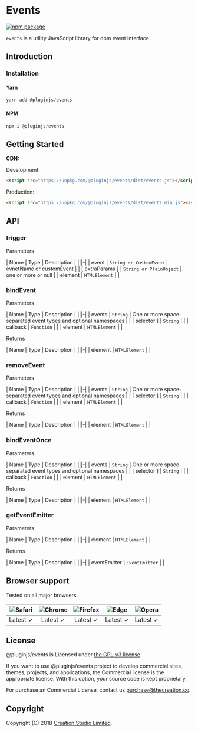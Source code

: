 # Events

[![npm package](https://img.shields.io/npm/v/@pluginjs/events.svg)](https://www.npmjs.com/package/@pluginjs/events)

`events` is a utility JavaScript library for dom event interface.

## Introduction

### Installation

#### Yarn

```javascript
yarn add @pluginjs/events
```

#### NPM

```javascript
npm i @pluginjs/events
```

## Getting Started

**CDN:**

Development:

```html
<script src="https://unpkg.com/@pluginjs/events/dist/events.js"></script>
```

Production:

```html
<script src="https://unpkg.com/@pluginjs/events/dist/events.min.js"></script>
```

## API

### trigger

Parameters

| Name | Type | Description |
|||-|
| event | `String or CustomEvent` | evnetName or customEvent |
| [ extraParams ] | `String or PlainObject` | one or more or null |
| element | `HTMLElement` | |

### bindEvent

Parameters

| Name | Type | Description |
|||-|
| events | `String` | One or more space-separated event types and optional namespaces |
| [ selector ] | `String` | |
| callback | `Function` | |
| element | `HTMLElement` | |

Returns

| Name | Type | Description |
|||-|
| element | `HTMLElement` | |

### removeEvent

Parameters

| Name | Type | Description |
|||-|
| events | `String` | One or more space-separated event types and optional namespaces |
| [ selector ] | `String` | |
| callback | `Function` | |
| element | `HTMLElement` | |

Returns

| Name | Type | Description |
|||-|
| element | `HTMLElement` | |

### bindEventOnce

Parameters

| Name | Type | Description |
|||-|
| events | `String` | One or more space-separated event types and optional namespaces |
| [ selector ] | `String` | |
| callback | `Function` | |
| element | `HTMLElement` | |

Returns

| Name | Type | Description |
|||-|
| element | `HTMLElement` | |

### getEventEmitter

Parameters

| Name | Type | Description |
|||-|
| element | `HTMLElement` | |

Returns

| Name | Type | Description |
|||-|
| eventEmitter | `EventEmitter` | |

## Browser support

Tested on all major browsers.

| <img src="https://raw.githubusercontent.com/alrra/browser-logos/master/src/safari/safari_32x32.png" alt="Safari"> | <img src="https://raw.githubusercontent.com/alrra/browser-logos/master/src/chrome/chrome_32x32.png" alt="Chrome"> | <img src="https://raw.githubusercontent.com/alrra/browser-logos/master/src/firefox/firefox_32x32.png" alt="Firefox"> | <img src="https://raw.githubusercontent.com/alrra/browser-logos/master/src/edge/edge_32x32.png" alt="Edge"> | <img src="https://raw.githubusercontent.com/alrra/browser-logos/master/src/opera/opera_32x32.png" alt="Opera"> |
|:--:|:--:|:--:|:--:|:--:|
| Latest ✓ | Latest ✓ | Latest ✓ | Latest ✓ | Latest ✓ |

## License

@pluginjs/events is Licensed under [the GPL-v3 license](LICENSE).

If you want to use @pluginjs/events project to develop commercial sites, themes, projects, and applications, the Commercial license is the appropriate license. With this option, your source code is kept proprietary.

For purchase an Commercial License, contact us purchase@thecreation.co.

## Copyright

Copyright (C) 2018 [Creation Studio Limited](creationstudio.com).